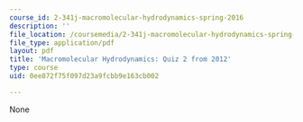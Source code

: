 ```yaml
---
course_id: 2-341j-macromolecular-hydrodynamics-spring-2016
description: ''
file_location: /coursemedia/2-341j-macromolecular-hydrodynamics-spring-2016/0ee872f75f097d23a9fcbb9e163cb002_MIT2_341JS16_2012Quiz2.pdf
file_type: application/pdf
layout: pdf
title: 'Macromolecular Hydrodynamics: Quiz 2 from 2012'
type: course
uid: 0ee872f75f097d23a9fcbb9e163cb002

---
```

None